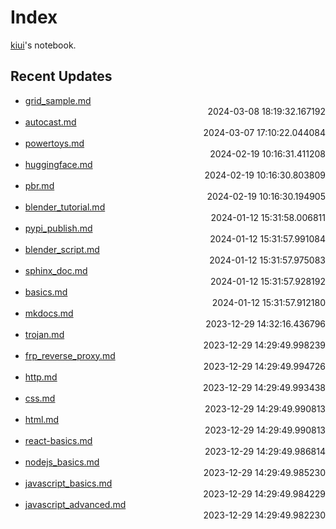 
# Index

[kiui](https://kiui.moe/)'s notebook.

## Recent Updates
- [grid_sample.md](deeplearning\grid_sample/) <div style="text-align: right">2024-03-08 18:19:32.167192</div>
- [autocast.md](deeplearning\autocast/) <div style="text-align: right">2024-03-07 17:10:22.044084</div>
- [powertoys.md](windows\powertoys/) <div style="text-align: right">2024-02-19 10:16:31.411208</div>
- [huggingface.md](python\huggingface/) <div style="text-align: right">2024-02-19 10:16:30.803809</div>
- [pbr.md](graphics\pbr/) <div style="text-align: right">2024-02-19 10:16:30.194905</div>
- [blender_tutorial.md](blender\blender_tutorial/) <div style="text-align: right">2024-01-12 15:31:58.006811</div>
- [pypi_publish.md](python\pypi_publish/) <div style="text-align: right">2024-01-12 15:31:57.991084</div>
- [blender_script.md](blender\blender_script/) <div style="text-align: right">2024-01-12 15:31:57.975083</div>
- [sphinx_doc.md](python\sphinx_doc/) <div style="text-align: right">2024-01-12 15:31:57.928192</div>
- [basics.md](godot\basics/) <div style="text-align: right">2024-01-12 15:31:57.912180</div>
- [mkdocs.md](python\mkdocs/) <div style="text-align: right">2023-12-29 14:32:16.436796</div>
- [trojan.md](web\proxy\trojan/) <div style="text-align: right">2023-12-29 14:29:49.998239</div>
- [frp_reverse_proxy.md](web\proxy\frp_reverse_proxy/) <div style="text-align: right">2023-12-29 14:29:49.994726</div>
- [http.md](web\frontend\html\http/) <div style="text-align: right">2023-12-29 14:29:49.993438</div>
- [css.md](web\frontend\html\css/) <div style="text-align: right">2023-12-29 14:29:49.990813</div>
- [html.md](web\frontend\html\html/) <div style="text-align: right">2023-12-29 14:29:49.990813</div>
- [react-basics.md](web\frontend\react-basics/) <div style="text-align: right">2023-12-29 14:29:49.986814</div>
- [nodejs_basics.md](web\frontend\nodejs_basics/) <div style="text-align: right">2023-12-29 14:29:49.985230</div>
- [javascript_basics.md](web\frontend\javascript_basics/) <div style="text-align: right">2023-12-29 14:29:49.984229</div>
- [javascript_advanced.md](web\frontend\javascript_advanced/) <div style="text-align: right">2023-12-29 14:29:49.982230</div>
